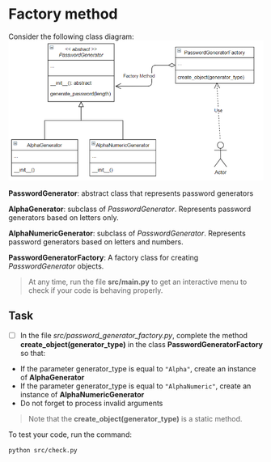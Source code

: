 # Factory method
Consider the following class diagram:
![class diagram](class_diagram.PNG)


**PasswordGenerator**: abstract class that represents password generators

**AlphaGenerator**: subclass of *PasswordGenerator*. Represents password generators based on letters only.

**AlphaNumericGenerator**: subclass of *PasswordGenerator*. Represents password generators based on letters and numbers.

**PasswordGeneratorFactory**: A factory class for creating *PasswordGenerator* objects.

> At any time, run the file **src/main.py** to get an interactive menu to check if your code is behaving properly. 

## Task
- [ ] In the file *src/password_generator_factory.py*, complete the method **create_object(generator_type)** in the class **PasswordGeneratorFactory** so that:
* If the parameter generator_type is equal to `"Alpha"`, create an instance of **AlphaGenerator**
* If the parameter generator_type is equal to `"AlphaNumeric"`, create an instance of **AlphaNumericGenerator**
* Do not forget to process invalid arguments

> Note that the **create_object(generator_type)** is a static method.

To test your code, run the command:
```
python src/check.py
```
